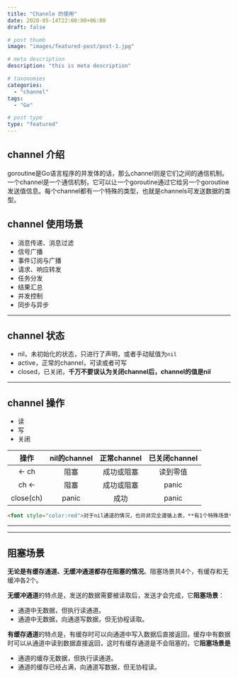 ```yaml
---
title: "Channle 的使用"
date: 2020-05-14T22:00:00+06:00
draft: false

# post thumb
image: "images/featured-post/post-1.jpg"

# meta description
description: "this is meta description"

# taxonomies
categories: 
  - "channel"
tags:
  - "Go"

# post type
type: "featured"
---
```




## channel 介绍

​		goroutine是Go语言程序的并发体的话，那么channel则是它们之间的通信机制。一个channel是一个通信机制，它可以让一个goroutine通过它给另一个goroutine发送值信息。每个channel都有一个特殊的类型，也就是channels可发送数据的类型。

## channel 使用场景

+ 消息传递、消息过滤
+ 信号广播
+ 事件订阅与广播
+ 请求、响应转发
+ 任务分发
+ 结果汇总
+ 并发控制
+ 同步与异步

---

## channel 状态

+ nil，未初始化的状态，只进行了声明，或者手动赋值为`nil`
+ active，正常的channel，可读或者可写
+ closed，已关闭，**千万不要误认为关闭channel后，channel的值是nil**

---

## channel 操作

+ 读
+ 写
+ 关闭

|   操作    | nil的channel | 正常channel | 已关闭channel |
| :-------: | :----------: | :---------: | :-----------: |
|   <- ch   |     阻塞     | 成功或阻塞  |   读到零值    |
|   ch <-   |     阻塞     | 成功或阻塞  |     panic     |
| close(ch) |    panic     |    成功     |     panic     |

```html
<font style="color:red">对于nil通道的情况，也并非完全遵循上表，**有1个特殊场景**：当`nil`的通道在`select`的某个`case`中时，这个case会阻塞，但不会造成死锁。</font>
```

---

---

## 阻塞场景

**无论是有缓存通道、无缓冲通道都存在阻塞的情况**。阻塞场景共4个，有缓存和无缓冲各2个。

**无缓冲通道**的特点是，发送的数据需要被读取后，发送才会完成，它**阻塞场景**：

+ 通道中无数据，但执行读通道。
+ 通道中无数据，向通道写数据，但无协程读取。



**有缓存通道**的特点是，有缓存时可以向通道中写入数据后直接返回，缓存中有数据时可以从通道中读到数据直接返回，这时有缓存通道是不会阻塞的，它**阻塞场景是**

+ 通道的缓存无数据，但执行读通道。
+ 通道的缓存已经占满，向通道写数据，但无协程读。

